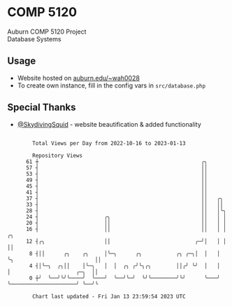 # COMP 5120
Auburn COMP 5120 Project  
Database Systems

## Usage
- Website hosted on [auburn.edu/~wah0028](https://webhome.auburn.edu/~wah0028/)
- To create own instance, fill in the config vars in `src/database.php`

## Special Thanks
- [@SkydivingSquid](https://github.com/SkydivingSquid) - website beautification & added functionality

```

        Total Views per Day from 2022-10-16 to 2023-01-13

        Repository Views
      61 ┼                                                    ╭╮
      57 ┤                                                    ││
      53 ┤                                                    ││
      49 ┤                                                    ││
      45 ┤                                                    ││
      41 ┤                                                    ││
      37 ┤                                                    ││   ╭╮
      33 ┤                                                    ││   ││
      28 ┤                                                    ││   │╰╮
      24 ┤                     ╭╮                             ││   │ │
      20 ┤                     ││                             ││   │ │
      16 ┤                     ││                             ││   │ │                           ╭╮
      12 ┤╭╮                   ││                           ╭─╯│   │ │                           ││
       8 ┤││      ╭╮    ╭╮     │╰─╮      ╭╮           ╭╮ ╭─╮│  │   │ ╰╮                          ││
       4 ┤│╰─╮  ╭╮││    │╰─╮   │  │  ╭╮ ╭╯╰╮╭╮        ││╭╯ ╰╯  │   │  │                     ╭─╮  ││
       0 ┼╯  ╰──╯╰╯╰────╯  ╰───╯  ╰──╯╰─╯  ╰╯╰────────╯╰╯      ╰───╯  ╰─────────────────────╯ ╰──╯╰

        Chart last updated - Fri Jan 13 23:59:54 2023 UTC
        
```
